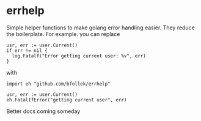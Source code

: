 # errhelp

Simple helper functions to make golang error handling easier. They reduce the boilerplate. For example. you can replace

```
usr, err := user.Current()
if err != nil {
  log.Fatalf("Error getting current user: %v", err)
}
```

with

```
import eh "github.com/bfollek/errhelp"

usr, err := user.Current()
eh.FatalIfError("getting current user", err)
```

Better docs coming someday
